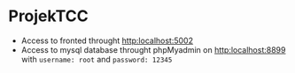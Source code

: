 # ProjekTCC

- Access to fronted throught [http:localhost:5002](http:localhost:5002)
- Access to mysql database throught phpMyadmin on [http:localhost:8899](http:localhost:8899)
with `username: root` and `password: 12345` 
